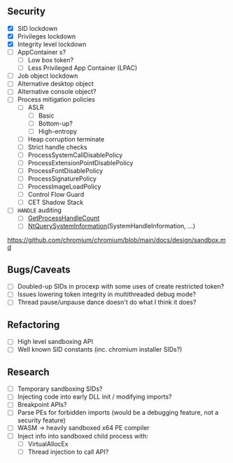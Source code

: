 ## Security
* [x] SID lockdown
* [X] Privileges lockdown
* [X] Integrity level lockdown
* [ ] AppContainer s?
    * [ ] Low box token?
    * [ ] Less Privileged App Container (LPAC)
* [ ] Job object lockdown
* [ ] Alternative desktop object
* [ ] Alternative console object?
* [ ] Process mitigation policies
    * [ ] ASLR
        * [ ] Basic
        * [ ] Bottom-up?
        * [ ] High-entropy
    * [ ] Heap corruption terminate
    * [ ] Strict handle checks
    * [ ] ProcessSystemCallDisablePolicy
    * [ ] ProcessExtensionPointDisablePolicy
    * [ ] ProcessFontDisablePolicy
    * [ ] ProcessSignaturePolicy
    * [ ] ProcessImageLoadPolicy
    * [ ] Control Flow Guard
    * [ ] CET Shadow Stack
* [ ] `HANDLE` auditing
    * [ ] [GetProcessHandleCount](https://docs.microsoft.com/en-us/windows/win32/api/processthreadsapi/nf-processthreadsapi-getprocesshandlecount)
    * [ ] [NtQuerySystemInformation](https://docs.microsoft.com/en-us/windows/win32/api/winternl/nf-winternl-ntquerysysteminformation)(SystemHandleInformation, ...)

<https://github.com/chromium/chromium/blob/main/docs/design/sandbox.md>

## Bugs/Caveats
* [ ] Doubled-up SIDs in procexp with some uses of create restricted token?
* [ ] Issues lowering token integrity in multithreaded debug mode?
* [ ] Thread pause/unpause dance doesn't do what I think it does?

## Refactoring
* [ ] High level sandboxing API
* [ ] Well known SID constants (inc. chromium installer SIDs?)

## Research
* [ ] Temporary sandboxing SIDs?
* [ ] Injecting code into early DLL init / modifying imports?
* [ ] Breakpoint APIs?
* [ ] Parse PEs for forbidden imports (would be a debugging feature, not a security feature)
* [ ] WASM -> heavily sandboxed x64 PE compiler
* [ ] Inject info into sandboxed child process with:
    * [ ] VirtualAllocEx
    * [ ] Thread injection to call API?
